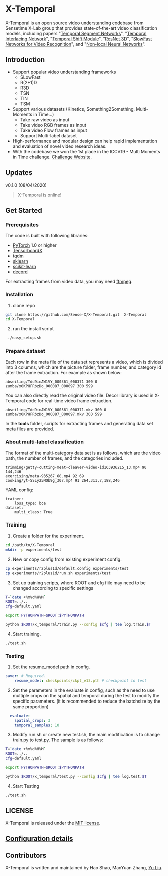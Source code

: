 # X-Temporal

X-Temporal is an open source video understanding codebase from Sensetime X-Lab group that provides state-of-the-art video classification models, including papers "[Temporal Segment Networks](https://arxiv.org/abs/1608.00859)", "[Temporal Interlacing Network](https://arxiv.org/abs/2001.06499)", "[Temporal Shift Module](https://arxiv.org/abs/1811.08383)", "[ResNet 3D](https://arxiv.org/pdf/1711.11248)", "[SlowFast Networks for Video Recognition](https://arxiv.org/abs/1812.03982)", and "[Non-local Neural Networks](https://arxiv.org/abs/1711.07971)". 

## Introduction
* Support popular video understanding frameworks
  * SLowFast
  * R(2+1)D
  * R3D
  * TSN
  * TIN
  * TSM
* Support various datasets (Kinetics, Something2Something, Multi-Moments in Time...)
  * Take raw video  as input
  * Take video RGB frames as input
  * Take video Flow frames as input
  * Support Multi-label dataset
* High-performance and modular design can help rapid implementation and evaluation of novel video research ideas.
* With the codebase we won the 1st place in the ICCV19 - Multi Moments in Time challenge. [Challenge Website](http://moments.csail.mit.edu/results2019.html).



## Updates
v0.1.0 (08/04/2020)
> X-Temporal is online!

## Get Started
### Prerequisites

The code is built with following libraries:

- [PyTorch](https://pytorch.org/) 1.0 or higher
- [TensorboardX](https://github.com/lanpa/tensorboardX)
- [tqdm](https://github.com/tqdm/tqdm.git)
- [sklearn](https://github.com/scikit-learn/scikit-learn)
- [scikit-learn](https://scikit-learn.org/stable/)
- [decord](https://github.com/dmlc/decord)

For extracting frames from video data, you may need [ffmpeg](https://www.ffmpeg.org/).

### Installation
1. clone repo
```bash
git clone https://github.com/Sense-X/X-Temporal.git  X-Temporal
cd X-Temporal
```
2. run the install script
```bash
 ./easy_setup.sh
```


### Prepare dataset
Each row in the meta file of the data set represents a video, which is divided into 3 columns, which are the picture folder, frame number, and category id after the frame extraction. For example as shown below:
```
abseiling/Tdd9inAW1VY_000361_000371 300 0
zumba/x0KPHFRbzDo_000087_000097 300 599
```

You can also directly read the original video file. Decor library is used in X-Temporal code for real-time video frame extraction.
```
abseiling/Tdd9inAW1VY_000361_000371.mkv 300 0
zumba/x0KPHFRbzDo_000087_000097.mkv 300 599
```
In the **tools** folder, scripts for extracting frames and generating data set meta files are provided.

### About multi-label classification
The format of the multi-category data set is as follows, which are the video path, the number of frames, and the categories included.
```
trimming/getty-cutting-meat-cleaver-video-id163936215_13.mp4 90 144,246
exercising/meta-935267_68.mp4 92 69
cooking/yt-SSLy25MQb9g_307.mp4 91 264,311,7,188,246
```

YAML config:
```
trainer:
    loss_type: bce
dataset:
    multi_class: True
```

### Training
1. Create a folder for the experiment.
```bash
cd /path/to/X-Temporal
mkdir -p experiments/test
```

2. New or copy config from existing experiment config.
```bash
cp experiments/r2plus1d/default.config experiments/test
cp experiments/r2plus1d/run.sh experiments/test
```

3. Set up training scripts, where ROOT and cfg fiile may need to be changed according to specific settings
```bash
T=`date +%m%d%H%M`
ROOT=../..
cfg=default.yaml

export PYTHONPATH=$ROOT:$PYTHONPATH

python $ROOT/x_temporal/train.py --config $cfg | tee log.train.$T
```

4. Start training.
```bash
./test.sh
```

### Testing
1. Set the resume_model path in config.
```yaml
saver: # Required.
    resume_model: checkpoints/ckpt_e13.pth # checkpoint to test
```
2. Set the parameters in the evaluate in config, such as the need to use multiple crops on the spatial and temporal during the test to modify the specific parameters. (it is recommended to reduce the batchsize by the same proportion)
```yaml
  evaluate:
    spatial_crops: 3
    temporal_samples: 10
```
3. Modify run.sh or create new test.sh, the main modification is to change train.py to test.py. The sample is as follows:
```bash
T=`date +%m%d%H%M`
ROOT=../..
cfg=default.yaml

export PYTHONPATH=$ROOT:$PYTHONPATH

python $ROOT/x_temporal/test.py --config $cfg | tee log.test.$T
```
4. Start Testing
```bash
./test.sh
```

## LICENSE
X-Temporal is released under the [MIT license](LICENSE). 

## [Configuration details](Configuration.md)


## Contributors
X-Temporal  is written and maintained by Hao Shao, ManYuan Zhang, [Yu Liu](http://liuyu.us/).
